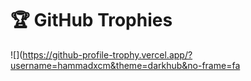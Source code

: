 # 🏆 GitHub Trophies
![](https://github-profile-trophy.vercel.app/?username=hammadxcm&theme=darkhub&no-frame=fa